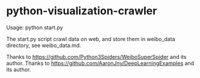 # python-visualization-crawler

Usage: python start.py

The start.py script crawl data on web, and store them in weibo_data directory, see weibo_data.md.

Thanks to https://github.com/Python3Spiders/WeiboSuperSpider and its author.
Thanks to https://github.com/AaronJny/DeepLearningExamples and its author.
